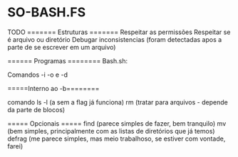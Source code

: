 # SO-BASH.FS

TODO
======= Estruturas =======
Respeitar as permissões
Respeitar se é arquivo ou diretório
Debugar inconsistencias (foram detectadas apos a parte de se escrever em um arquivo)

====== Programas ========
Bash.sh:

Comandos -i -o e -d


=====Interno ao -b========

comando ls -l (a sem a flag já funciona)
rm (tratar para arquivos - depende da parte de blocos)


===== Opcionais =====
find (parece simples de fazer, bem tranquilo)
mv (bem simples, principalmente com as listas de diretórios que já temos)
defrag (me parece simples, mas meio trabalhoso, se estiver com vontade, farei)
